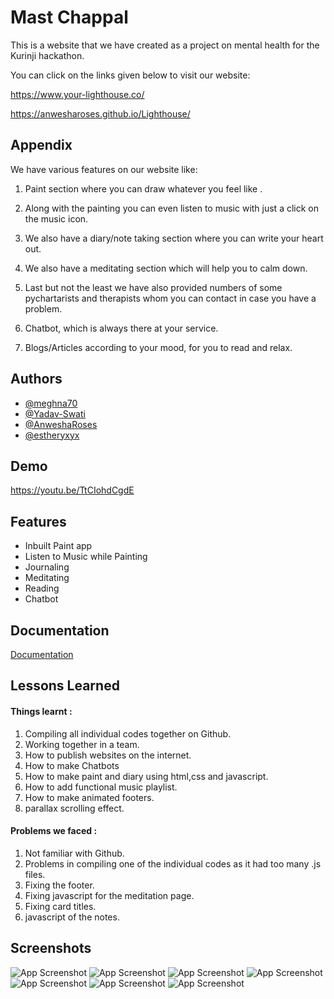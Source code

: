 # Mast Chappal

This is a website that we have created as a project on mental health for the Kurinji hackathon.

You can click on the links given below to visit our website:

https://www.your-lighthouse.co/

https://anwesharoses.github.io/Lighthouse/


## Appendix

We have various features on our website like:

1.  Paint section where you can draw whatever you feel like .

2.  Along with the painting you can even listen to music with just a click on the music icon.

3.  We also have a diary/note taking section where you can write your heart out.

4.  We also have a meditating section which will help you to calm down.

5.  Last but not the least we have also provided numbers of some pychartarists and therapists whom you can contact in case you have a problem.

6.  Chatbot,  which is always there at your service.

7.  Blogs/Articles according to your mood, for you to read and relax.


## Authors

- [@meghna70](https://github.com/meghna70)
- [@Yadav-Swati](https://github.com/Yadav-Swati)
- [@AnweshaRoses](https://github.com/AnweshaRoses)
- [@estheryxyx](https://github.com/estheryxyx)

## Demo

https://youtu.be/TtCIohdCgdE

## Features

- Inbuilt Paint app
- Listen to Music while Painting
- Journaling
- Meditating
- Reading
- Chatbot



## Documentation

[Documentation](https://docs.google.com/document/d/1FKeCQtZdWHpIuR8HY_g5RMFanNdZ1QTGgD9ocASva1k/edit?usp=sharing)


## Lessons Learned

#### Things learnt :

1. Compiling all individual codes together on Github.
2. Working together in a team.
3. How to publish websites on the internet.
4. How to make Chatbots
5. How to make paint and diary using html,css and javascript.
6. How to add functional music playlist. 
7. How to make animated footers.
8. parallax scrolling effect.


#### Problems we faced :

1. Not familiar with Github.
2. Problems in compiling one of the individual codes as it had too many .js files.
3. Fixing the footer.
4. Fixing javascript for the meditation page.
5. Fixing card titles.
6. javascript of the notes.










## Screenshots

![App Screenshot](https://media.discordapp.net/attachments/939762832721985559/942392149750710272/unknown.png)
![App Screenshot](https://media.discordapp.net/attachments/939762832721985559/942392218994499634/unknown.png)
![App Screenshot](https://media.discordapp.net/attachments/939762832721985559/942391548438511636/unknown.png)
![App Screenshot](https://media.discordapp.net/attachments/939762832721985559/942391479127666788/unknown.png?width=1862&height=900)
![App Screenshot](https://media.discordapp.net/attachments/939762832721985559/942391795994726440/unknown.png)
![App Screenshot](https://media.discordapp.net/attachments/939762832721985559/942391993747783710/unknown.png)
![App Screenshot](https://media.discordapp.net/attachments/939762832721985559/942393358985359400/unknown.png)

 
